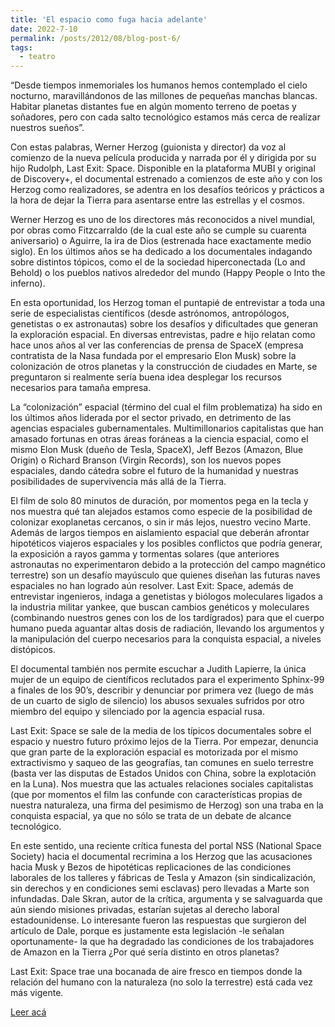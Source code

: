 ```yaml
---
title: 'El espacio como fuga hacia adelante'
date: 2022-7-10
permalink: /posts/2012/08/blog-post-6/
tags:
  - teatro
---
```


“Desde tiempos inmemoriales los humanos hemos contemplado el cielo nocturno, maravillándonos de las millones de pequeñas manchas blancas. Habitar planetas distantes fue en algún momento terreno de poetas y soñadores, pero con cada salto tecnológico estamos más cerca de realizar nuestros sueños”.

Con estas palabras, Werner Herzog (guionista y director) da voz al comienzo de la nueva película producida y narrada por él y dirigida por su hijo Rudolph, Last Exit: Space. Disponible en la plataforma MUBI y original de Discovery+, el documental estrenado a comienzos de este año y con los Herzog como realizadores, se adentra en los desafíos teóricos y prácticos a la hora de dejar la Tierra para asentarse entre las estrellas y el cosmos.

Werner Herzog es uno de los directores más reconocidos a nivel mundial, por obras como Fitzcarraldo (de la cual este año se cumple su cuarenta aniversario) o Aguirre, la ira de Dios (estrenada hace exactamente medio siglo). En los últimos años se ha dedicado a los documentales indagando sobre distintos tópicos, como el de la sociedad hiperconectada (Lo and Behold) o los pueblos nativos alrededor del mundo (Happy People o Into the inferno).

En esta oportunidad, los Herzog toman el puntapié de entrevistar a toda una serie de especialistas científicos (desde astrónomos, antropólogos, genetistas o ex astronautas) sobre los desafíos y dificultades que generan la exploración espacial. En diversas entrevistas, padre e hijo relatan como hace unos años al ver las conferencias de prensa de SpaceX (empresa contratista de la Nasa fundada por el empresario Elon Musk) sobre la colonización de otros planetas y la construcción de ciudades en Marte, se preguntaron si realmente sería buena idea desplegar los recursos necesarios para tamaña empresa.

La “colonización” espacial (término del cual el film problematiza) ha sido en los últimos años liderada por el sector privado, en detrimento de las agencias espaciales gubernamentales. Multimillonarios capitalistas que han amasado fortunas en otras áreas foráneas a la ciencia espacial, como el mismo Elon Musk (dueño de Tesla, SpaceX), Jeff Bezos (Amazon, Blue Origin) o Richard Branson (Virgin Records), son los nuevos popes espaciales, dando cátedra sobre el futuro de la humanidad y nuestras posibilidades de supervivencia más allá de la Tierra.

El film de solo 80 minutos de duración, por momentos pega en la tecla y nos muestra qué tan alejados estamos como especie de la posibilidad de colonizar exoplanetas cercanos, o sin ir más lejos, nuestro vecino Marte. Además de largos tiempos en aislamiento espacial que deberán afrontar hipotéticos viajeros espaciales y los posibles conflictos que podría generar, la exposición a rayos gamma y tormentas solares (que anteriores astronautas no experimentaron debido a la protección del campo magnético terrestre) son un desafío mayúsculo que quienes diseñan las futuras naves espaciales no han logrado aún resolver. Last Exit: Space, además de entrevistar ingenieros, indaga a genetistas y biólogos moleculares ligados a la industria militar yankee, que buscan cambios genéticos y moleculares (combinando nuestros genes con los de los tardígrados) para que el cuerpo humano pueda aguantar altas dosis de radiación, llevando los argumentos y la manipulación del cuerpo necesarios para la conquista espacial, a niveles distópicos.

El documental también nos permite escuchar a Judith Lapierre, la única mujer de un equipo de científicos reclutados para el experimento Sphinx-99 a finales de los 90’s, describir y denunciar por primera vez (luego de más de un cuarto de siglo de silencio) los abusos sexuales sufridos por otro miembro del equipo y silenciado por la agencia espacial rusa.

Last Exit: Space se sale de la media de los típicos documentales sobre el espacio y nuestro futuro próximo lejos de la Tierra. Por empezar, denuncia que gran parte de la exploración espacial es motorizada por el mismo extractivismo y saqueo de las geografías, tan comunes en suelo terrestre (basta ver las disputas de Estados Unidos con China, sobre la explotación en la Luna). Nos muestra que las actuales relaciones sociales capitalistas (que por momentos el film las confunde con características propias de nuestra naturaleza, una firma del pesimismo de Herzog) son una traba en la conquista espacial, ya que no sólo se trata de un debate de alcance tecnológico.

En este sentido, una reciente crítica funesta del portal NSS (National Space Society) hacia el documental recrimina a los Herzog que las acusaciones hacia Musk y Bezos de hipotéticas replicaciones de las condiciones laborales de los talleres y fábricas de Tesla y Amazon (sin sindicalización, sin derechos y en condiciones semi esclavas) pero llevadas a Marte son infundadas. Dale Skran, autor de la crítica, argumenta y se salvaguarda que aún siendo misiones privadas, estarían sujetas al derecho laboral estadounidense. Lo interesante fueron las respuestas que surgieron del artículo de Dale, porque es justamente esta legislación -le señalan oportunamente- la que ha degradado las condiciones de los trabajadores de Amazon en la Tierra ¿Por qué sería distinto en otros planetas?

Last Exit: Space trae una bocanada de aire fresco en tiempos donde la relación del humano con la naturaleza (no solo la terrestre) está cada vez más vigente.

[Leer acá](https://prensaobrera.com/cultura/el-espacio-como-fuga-hacia-adelante)
